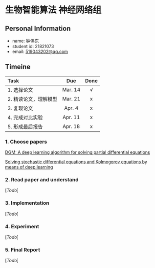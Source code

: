 # 生物智能算法 神经网络组

## Personal Information

-  name: 钟伟东
- student id: 21821073
- email: 519043202@qq.com 

## Timeine  

| Task | Due | Done |
| :-- | :-: | :-: |
| 1. 选择论文 | Mar. 14 | &radic; |
| 2. 精读论文，理解模型 | Mar. 21 | x |
| 3. 复现论文 | Apr. 4 | x |
| 4. 完成对比实验 | Apr. 11 | x |
| 5. 形成最后报告 | Apr. 18 | x |

### 1. Choose papers

[DGM: A deep learning algorithm for solving partial differential equations](https://arxiv.org/pdf/1708.07469v5.pdf)

[Solving stochastic differential equations and Kolmogorov equations by means of deep learning](https://arxiv.org/pdf/1806.00421.pdf)

### 2. Read paper and understand

[*Todo*]

### 3. Implementation

[*Todo*]

### 4. Experiment

[*Todo*]

### 5. Final Report

[*Todo*]